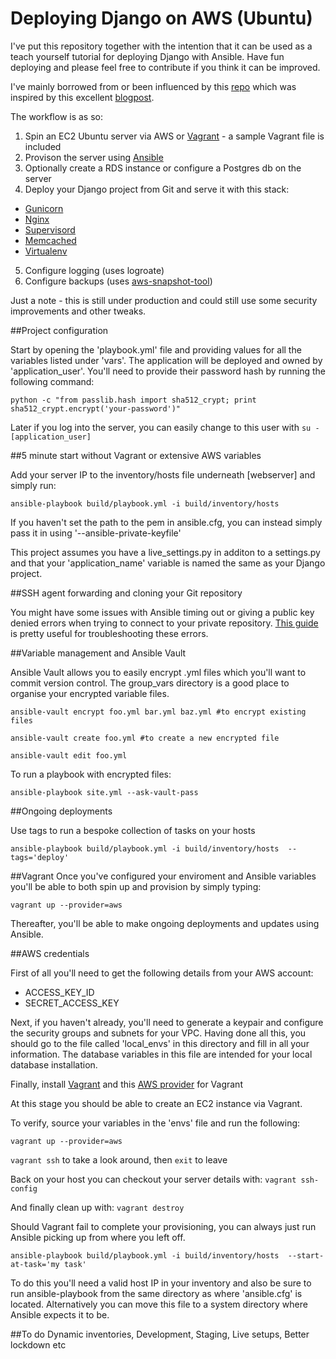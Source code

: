 Deploying Django on AWS (Ubuntu)
======

I've put this repository together with the intention that it can be used as a teach yourself tutorial for deploying Django with Ansible.  Have fun deploying and please feel free to contribute if you think it can be improved.

I've mainly borrowed from or been influenced by this [repo](https://github.com/jcalazan/ansible-django-stack) which was inspired by this excellent [blogpost](http://michal.karzynski.pl/blog/2013/06/09/django-nginx-gunicorn-virtualenv-supervisor/).

The workflow is as so:

1. Spin an EC2 Ubuntu server via AWS or [Vagrant](http://www.vagrantup.com/) - a sample Vagrant file is included
2. Provison the server using [Ansible](http://www.ansible.com/home)
3. Optionally create a RDS instance or configure a Postgres db on the server
4. Deploy your Django project from Git and serve it with this stack:
  * [Gunicorn](http://gunicorn.org/)
  * [Nginx](http://nginx.org/)
  * [Supervisord](http://supervisord.org/)
  * [Memcached](http://memcached.org/)
  * [Virtualenv](http://virtualenv.readthedocs.org/en/latest/)
5. Configure logging (uses logroate)
6. Configure backups (uses [aws-snapshot-tool](https://github.com/evannuil/aws-snapshot-tool))


Just a note - this is still under production and could still use some security improvements and other tweaks.    


##Project configuration

Start by opening the 'playbook.yml' file and providing values for all the variables listed under 'vars'.  The application will be deployed and owned by 'application_user'.  You'll need to provide their password hash by running the following command:

`python -c "from passlib.hash import sha512_crypt; print sha512_crypt.encrypt('your-password')"`

Later if you log into the server, you can easily change to this user with `su - [application_user]`


##5 minute start without Vagrant or extensive AWS variables

Add your server IP to the inventory/hosts file underneath [webserver] and simply run:

`ansible-playbook build/playbook.yml -i build/inventory/hosts`

If you haven't set the path to the pem in ansible.cfg, you can instead simply pass it in using '--ansible-private-keyfile'

This project assumes you have a live_settings.py in additon to a settings.py and that your 'application_name' variable is named the same as your Django project.


##SSH agent forwarding and cloning your Git repository

You might have some issues with Ansible timing out or giving a public key denied errors when trying to connect to your private repository.  [This guide](https://help.github.com/articles/using-ssh-agent-forwarding) is pretty useful for troubleshooting these errors.


##Variable management and Ansible Vault

Ansible Vault allows you to easily encrypt .yml files which you'll want to commit version control.  The group_vars directory is a good place to organise your encrypted variable files.

`ansible-vault encrypt foo.yml bar.yml baz.yml #to encrypt existing files`

`ansible-vault create foo.yml #to create a new encrypted file`

`ansible-vault edit foo.yml`

To run a playbook with encrypted files:

`ansible-playbook site.yml --ask-vault-pass`


##Ongoing deployments

Use tags to run a bespoke collection of tasks on your hosts

`ansible-playbook build/playbook.yml -i build/inventory/hosts  --tags='deploy'`


##Vagrant
Once you've configured your enviroment and Ansible variables you'll be able to both spin up and provision by simply typing:

`vagrant up --provider=aws`

Thereafter, you'll be able to make ongoing deployments and updates using Ansible.

##AWS credentials

First of all you'll need to get the following details from your AWS account:

  * ACCESS_KEY_ID
  * SECRET_ACCESS_KEY

Next, if you haven't already, you'll need to generate a keypair and configure the security groups and subnets for your VPC.  Having done all this, you should go to the file called 'local_envs' in this directory and fill in all your information.  The database variables in this file are intended for your local database installation.

Finally, install [Vagrant](https://docs.vagrantup.com/v2/installation/) and this [AWS provider](https://github.com/mitchellh/vagrant-aws) for Vagrant

At this stage you should be able to create an EC2 instance via Vagrant.

To verify, source your variables in the 'envs' file and run the following:

`vagrant up --provider=aws`
    
`vagrant ssh` to take a look around, then `exit` to leave

Back on your host you can checkout your server details with:
    `vagrant ssh-config`

And finally clean up with:
    `vagrant destroy`

Should Vagrant fail to complete your provisioning, you can always just run Ansible picking up from where you left off.  

`ansible-playbook build/playbook.yml -i build/inventory/hosts  --start-at-task='my task'`

To do this you'll need a valid host IP in your inventory and also be sure to run ansible-playbook from the same directory as where 'ansible.cfg' is located.  Alternatively you can move this file to a system directory where Ansible expects it to be.

##To do
Dynamic inventories, Development, Staging, Live setups, Better lockdown etc 



